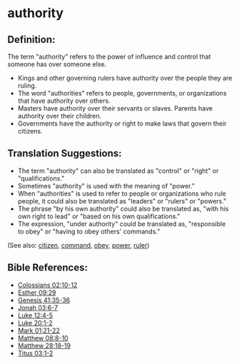 # authority #

## Definition: ##

The term "authority" refers to the power of influence and control that someone has over someone else.

 * Kings and other governing rulers have authority over the people they are ruling.
 * The word "authorities" refers to people, governments, or organizations that have authority over others.
 * Masters have authority over their servants or slaves. Parents have authority over their children.
 * Governments have the authority or right to make laws that govern their citizens.

## Translation Suggestions: ##

 * The term "authority" can also be translated as "control" or "right" or "qualifications."
 * Sometimes "authority" is used with the meaning of "power."
 * When "authorities" is used to refer to people or organizations who rule people, it could also be translated as "leaders" or "rulers" or "powers."
 * The phrase "by his own authority" could also be translated as, "with his own right to lead" or "based on his own qualifications."
 * The expression, "under authority" could be translated as, "responsible to obey" or "having to obey others' commands."

(See also: [citizen](../other/citizen.md), [command](../other/command.md), [obey](../other/obey.md), [power](../kt/power.md), [ruler](../other/ruler.md))

## Bible References: ##

* [Colossians 02:10-12](https://door43.org/en/bible/notes/col/02/10)
* [Esther 09:29](https://door43.org/en/bible/notes/est/09/29)
* [Genesis 41:35-36](https://door43.org/en/bible/notes/gen/41/35)
* [Jonah 03:6-7](https://door43.org/en/bible/notes/jon/03/06)
* [Luke 12:4-5](https://door43.org/en/bible/notes/luk/12/04)
* [Luke 20:1-2](https://door43.org/en/bible/notes/luk/20/01)
* [Mark 01:21-22](https://door43.org/en/bible/notes/mrk/01/21)
* [Matthew 08:8-10](https://door43.org/en/bible/notes/mat/08/08)
* [Matthew 28:18-19](https://door43.org/en/bible/notes/mat/28/18)
* [Titus 03:1-2](https://door43.org/en/bible/notes/tit/03/01)


